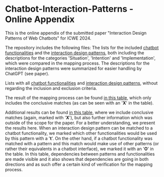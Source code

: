 # Chatbot-Interaction-Patterns - Online Appendix

This is the online appendix of the submitted paper "Interaction Design Patterns of Web Chatbots" for ICWE 2024.

The repository includes the following files:
The lists for the included [chatbot functionalities][funct] and the [interaction design patterns][pat], both including the descriptions for the categories 'Situation', 'Intention' and 'Implementation', which were compared in the mapping process. The descriptions for the interaction design patterns were summarized for easier handling by ChatGPT (see paper).

Lists with all [chatbot functionalities][funct-compl] and [interaction design patterns][pat-compl], without regarding the inclusion and exclusion criteria.

The result of the mapping process can be found [in this table][results], which only includes the conclusive matches (as can be seen with an '**X**' in the table).

Additional results can be found [in this table][results-ext], where we include conclusive matches (again, marked with '**X**'), but also further information which was outside of the scope for the paper. For a better understanding, we present the results here. When an interaction design pattern can be matched to a chatbot functionality, we marked which other functionalities would be used by this pattern with a '**t**'. On the other hand, if a chatbot functionality was matched with a pattern and this match would make use of other patterns (or rather their equivalents in a chatbot interface), we marked it with an '**O**' in the table. In this table, dependencies between patterns and functionalities are made visible and it also shows that dependencies are going in both directions and as such offer a certain kind of verification for the mapping process.


[funct-compl]: https://github.com/vertr/Chatbot-Interaction-Patterns/blob/main/ChatbotFunctionalities-complete.csv
[funct]: https://github.com/vertr/Chatbot-Interaction-Patterns/blob/main/ChatbotFunctionalities.tsv
[pat]: https://github.com/vertr/Chatbot-Interaction-Patterns/blob/main/InteractionDesignPatterns.tsv
[pat-compl]: https://github.com/vertr/Chatbot-Interaction-Patterns/blob/main/InteractionDesignPatterns-complete.tsv
[results]: https://github.com/vertr/Chatbot-Interaction-Patterns/blob/main/MappingResults.csv
[results-ext]: https://github.com/vertr/Chatbot-Interaction-Patterns/blob/main/MappingResults-extended.csv
